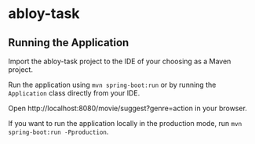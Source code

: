 # abloy-task

## Running the Application

Import the abloy-task project to the IDE of your choosing as a Maven project.

Run the application using `mvn spring-boot:run` or by running the `Application` class directly from your IDE.

Open http://localhost:8080/movie/suggest?genre=action in your browser.

If you want to run the application locally in the production mode, run `mvn spring-boot:run -Pproduction`.
